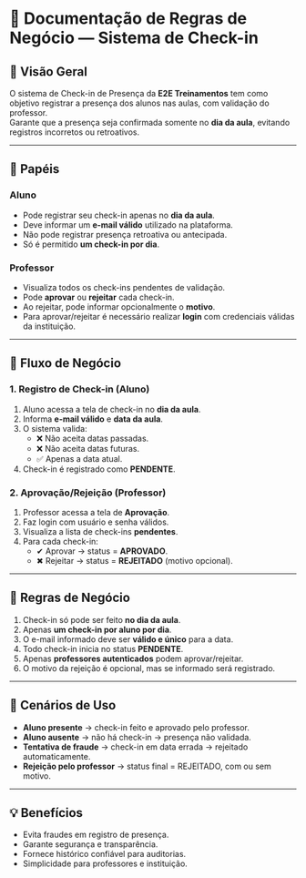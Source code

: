 # 📘 Documentação de Regras de Negócio — Sistema de Check-in

## 🎯 Visão Geral
O sistema de Check-in de Presença da **E2E Treinamentos** tem como objetivo registrar a presença dos alunos nas aulas, com validação do professor.  
Garante que a presença seja confirmada somente no **dia da aula**, evitando registros incorretos ou retroativos.

---

## 👥 Papéis

### Aluno
- Pode registrar seu check-in apenas no **dia da aula**.
- Deve informar um **e-mail válido** utilizado na plataforma.
- Não pode registrar presença retroativa ou antecipada.
- Só é permitido **um check-in por dia**.

### Professor
- Visualiza todos os check-ins pendentes de validação.
- Pode **aprovar** ou **rejeitar** cada check-in.
- Ao rejeitar, pode informar opcionalmente o **motivo**.
- Para aprovar/rejeitar é necessário realizar **login** com credenciais válidas da instituição.

---

## 🔄 Fluxo de Negócio

### 1. Registro de Check-in (Aluno)
1. Aluno acessa a tela de check-in no **dia da aula**.  
2. Informa **e-mail válido** e **data da aula**.  
3. O sistema valida:  
   - ❌ Não aceita datas passadas.  
   - ❌ Não aceita datas futuras.  
   - ✅ Apenas a data atual.  
4. Check-in é registrado como **PENDENTE**.

### 2. Aprovação/Rejeição (Professor)
1. Professor acessa a tela de **Aprovação**.  
2. Faz login com usuário e senha válidos.  
3. Visualiza a lista de check-ins **pendentes**.  
4. Para cada check-in:
   - ✔ Aprovar → status = **APROVADO**.  
   - ✖ Rejeitar → status = **REJEITADO** (motivo opcional).  

---

## 📜 Regras de Negócio
1. Check-in só pode ser feito **no dia da aula**.  
2. Apenas **um check-in por aluno por dia**.  
3. O e-mail informado deve ser **válido e único** para a data.  
4. Todo check-in inicia no status **PENDENTE**.  
5. Apenas **professores autenticados** podem aprovar/rejeitar.  
6. O motivo da rejeição é opcional, mas se informado será registrado.

---

## 📝 Cenários de Uso

- **Aluno presente** → check-in feito e aprovado pelo professor.  
- **Aluno ausente** → não há check-in → presença não validada.  
- **Tentativa de fraude** → check-in em data errada → rejeitado automaticamente.  
- **Rejeição pelo professor** → status final = REJEITADO, com ou sem motivo.

---

## 💡 Benefícios
- Evita fraudes em registro de presença.  
- Garante segurança e transparência.  
- Fornece histórico confiável para auditorias.  
- Simplicidade para professores e instituição.
